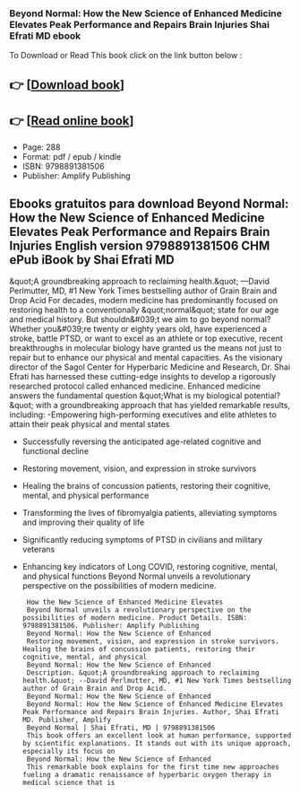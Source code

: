 ### Beyond Normal: How the New Science of Enhanced Medicine Elevates Peak Performance and Repairs Brain Injuries Shai Efrati MD ebook

To Download or Read This book click on the link button below :

## 👉  [**[Download book](http://ebooksharez.info/download.php?group=book&from=github.com&id=715577&lnk=1063 "Download book")**]

## 👉  [**[Read online book](http://ebooksharez.info/download.php?group=book&from=github.com&id=715577&lnk=1063 "Read online book")**]


* Page: 288
* Format: pdf / epub / kindle
* ISBN: 9798891381506
* Publisher: Amplify Publishing



## Ebooks gratuitos para download Beyond Normal: How the New Science of Enhanced Medicine Elevates Peak Performance and Repairs Brain Injuries English version 9798891381506 CHM ePub iBook by Shai Efrati MD



&amp;quot;A groundbreaking approach to reclaiming health.&amp;quot; —David Perlmutter, MD, #1 New York Times bestselling author of Grain Brain and Drop Acid For decades, modern medicine has predominantly focused on restoring health to a conventionally &amp;quot;normal&amp;quot; state for our age and medical history. But shouldn&amp;#039;t we aim to go beyond normal? Whether you&amp;#039;re twenty or eighty years old, have experienced a stroke, battle PTSD, or want to excel as an athlete or top executive, recent breakthroughs in molecular biology have granted us the means not just to repair but to enhance our physical and mental capacities. As the visionary director of the Sagol Center for Hyperbaric Medicine and Research, Dr. Shai Efrati has harnessed these cutting-edge insights to develop a rigorously researched protocol called enhanced medicine. Enhanced medicine answers the fundamental question &amp;quot;What is my biological potential?&amp;quot; with a groundbreaking approach that has yielded remarkable results, including: 
 -Empowering high-performing executives and elite athletes to attain their peak physical and mental states
 
 - Successfully reversing the anticipated age-related cognitive and functional decline
 
 - Restoring movement, vision, and expression in stroke survivors
 
 - Healing the brains of concussion patients, restoring their cognitive, mental, and physical performance
 
 - Transforming the lives of fibromyalgia patients, alleviating symptoms and improving their quality of life
 
 - Significantly reducing symptoms of PTSD in civilians and military veterans
 
 - Enhancing key indicators of Long COVID, restoring cognitive, mental, and physical functions
 Beyond Normal unveils a revolutionary perspective on the possibilities of modern medicine.


        How the New Science of Enhanced Medicine Elevates
        Beyond Normal unveils a revolutionary perspective on the possibilities of modern medicine. Product Details. ISBN: 9798891381506. Publisher: Amplify Publishing
        Beyond Normal: How the New Science of Enhanced
        Restoring movement, vision, and expression in stroke survivors. Healing the brains of concussion patients, restoring their cognitive, mental, and physical 
        Beyond Normal: How the New Science of Enhanced
        Description. &quot;A groundbreaking approach to reclaiming health.&quot; --David Perlmutter, MD, #1 New York Times bestselling author of Grain Brain and Drop Acid.
        Beyond Normal: How the New Science of Enhanced
        Beyond Normal: How the New Science of Enhanced Medicine Elevates Peak Performance and Repairs Brain Injuries. Author, Shai Efrati MD. Publisher, Amplify 
        Beyond Normal | Shai Efrati, MD | 9798891381506
        This book offers an excellent look at human performance, supported by scientific explanations. It stands out with its unique approach, especially its focus on 
        Beyond Normal: How the New Science of Enhanced
        This remarkable book explains for the first time new approaches fueling a dramatic renaissance of hyperbaric oxygen therapy in medical science that is 
    




